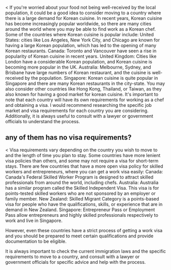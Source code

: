 < If you're worried about your food not being well-received by the local population, it could be a good idea to consider moving to a country where there is a large demand for Korean cuisine. In recent years, Korean cuisine has become increasingly popular worldwide, so there are many cities around the world where you may be able to find work as a Korean chef.
Some of the countries where Korean cuisine is popular include:
United States: cities like Los Angeles, New York City, and Chicago are known for having a large Korean population, which has led to the opening of many Korean restaurants.
Canada: Toronto and Vancouver have seen a rise in popularity of Korean cuisine in recent years.
United Kingdom: Cities like London have a considerable Korean population, and Korean cuisine is becoming more popular in the UK.
Australia: Melbourne, Sydney, and Brisbane have large numbers of Korean restaurant, and the cuisine is well-received by the population.
Singapore: Korean cuisine is quite popular in Singapore and there are many Korean restaurants in the city-state.
You may also consider other countries like Hong Kong, Thailand, or Taiwan, as they also known for having a good market for korean cuisine.
It's important to note that each country will have its own requirements for working as a chef and obtaining a visa. I would recommend researching the specific job market and visa requirements for each country you are considering. Additionally, it is always useful to consult with a lawyer or government officials to understand the process.

## any of them has no visa requirements?

< Visa requirements vary depending on the country you wish to move to and the length of time you plan to stay. Some countries have more lenient visa policies than others, and some may not require a visa for short-term stays.
There are few countries that have a more open visa policy for skilled workers and entrepreneurs, where you can get a work visa easily:
Canada: Canada's Federal Skilled Worker Program is designed to attract skilled professionals from around the world, including chefs.
Australia: Australia has a similar program called the Skilled Independent Visa. This visa is for points-tested skilled workers who are not sponsored by an employer or family member.
New Zealand: Skilled Migrant Category is a points-based visa for people who have the qualifications, skills, or experience that are in demand in New Zealand.
Singapore: Entrepreneur Pass or Employment Pass allow entrepreneurs and highly skilled professionals respectively to work and live in Singapore.

However, even these countries have a strict process of getting a work visa and you should be prepared to meet certain qualifications and provide documentation to be eligible.

It is always important to check the current immigration laws and the specific requirements to move to a country, and consult with a lawyer or government officials for specific advice and help with the process.
